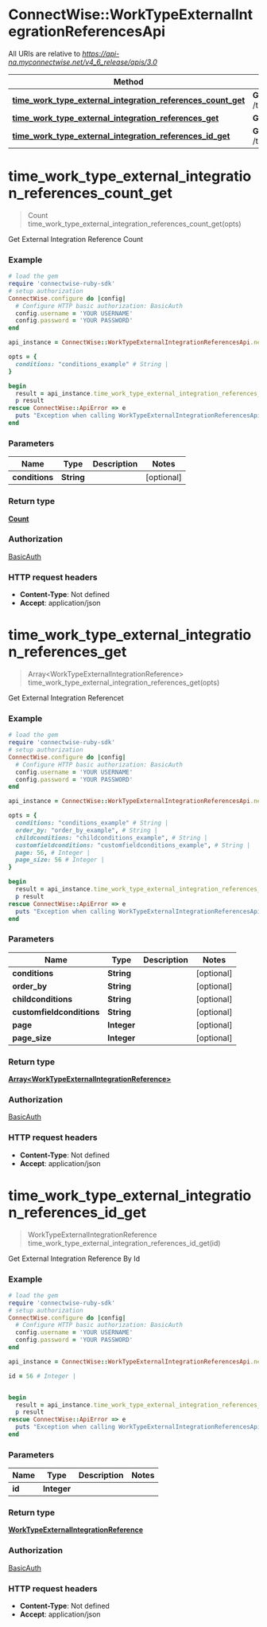 # ConnectWise::WorkTypeExternalIntegrationReferencesApi

All URIs are relative to *https://api-na.myconnectwise.net/v4_6_release/apis/3.0*

Method | HTTP request | Description
------------- | ------------- | -------------
[**time_work_type_external_integration_references_count_get**](WorkTypeExternalIntegrationReferencesApi.md#time_work_type_external_integration_references_count_get) | **GET** /time/workTypeExternalIntegrationReferences/count | 
[**time_work_type_external_integration_references_get**](WorkTypeExternalIntegrationReferencesApi.md#time_work_type_external_integration_references_get) | **GET** /time/workTypeExternalIntegrationReferences | 
[**time_work_type_external_integration_references_id_get**](WorkTypeExternalIntegrationReferencesApi.md#time_work_type_external_integration_references_id_get) | **GET** /time/workTypeExternalIntegrationReferences/{id} | 


# **time_work_type_external_integration_references_count_get**
> Count time_work_type_external_integration_references_count_get(opts)



Get External Integration Reference Count

### Example
```ruby
# load the gem
require 'connectwise-ruby-sdk'
# setup authorization
ConnectWise.configure do |config|
  # Configure HTTP basic authorization: BasicAuth
  config.username = 'YOUR USERNAME'
  config.password = 'YOUR PASSWORD'
end

api_instance = ConnectWise::WorkTypeExternalIntegrationReferencesApi.new

opts = { 
  conditions: "conditions_example" # String | 
}

begin
  result = api_instance.time_work_type_external_integration_references_count_get(opts)
  p result
rescue ConnectWise::ApiError => e
  puts "Exception when calling WorkTypeExternalIntegrationReferencesApi->time_work_type_external_integration_references_count_get: #{e}"
end
```

### Parameters

Name | Type | Description  | Notes
------------- | ------------- | ------------- | -------------
 **conditions** | **String**|  | [optional] 

### Return type

[**Count**](Count.md)

### Authorization

[BasicAuth](../README.md#BasicAuth)

### HTTP request headers

 - **Content-Type**: Not defined
 - **Accept**: application/json



# **time_work_type_external_integration_references_get**
> Array&lt;WorkTypeExternalIntegrationReference&gt; time_work_type_external_integration_references_get(opts)



Get External Integration Referencet

### Example
```ruby
# load the gem
require 'connectwise-ruby-sdk'
# setup authorization
ConnectWise.configure do |config|
  # Configure HTTP basic authorization: BasicAuth
  config.username = 'YOUR USERNAME'
  config.password = 'YOUR PASSWORD'
end

api_instance = ConnectWise::WorkTypeExternalIntegrationReferencesApi.new

opts = { 
  conditions: "conditions_example" # String | 
  order_by: "order_by_example", # String | 
  childconditions: "childconditions_example", # String | 
  customfieldconditions: "customfieldconditions_example", # String | 
  page: 56, # Integer | 
  page_size: 56 # Integer | 
}

begin
  result = api_instance.time_work_type_external_integration_references_get(opts)
  p result
rescue ConnectWise::ApiError => e
  puts "Exception when calling WorkTypeExternalIntegrationReferencesApi->time_work_type_external_integration_references_get: #{e}"
end
```

### Parameters

Name | Type | Description  | Notes
------------- | ------------- | ------------- | -------------
 **conditions** | **String**|  | [optional] 
 **order_by** | **String**|  | [optional] 
 **childconditions** | **String**|  | [optional] 
 **customfieldconditions** | **String**|  | [optional] 
 **page** | **Integer**|  | [optional] 
 **page_size** | **Integer**|  | [optional] 

### Return type

[**Array&lt;WorkTypeExternalIntegrationReference&gt;**](WorkTypeExternalIntegrationReference.md)

### Authorization

[BasicAuth](../README.md#BasicAuth)

### HTTP request headers

 - **Content-Type**: Not defined
 - **Accept**: application/json



# **time_work_type_external_integration_references_id_get**
> WorkTypeExternalIntegrationReference time_work_type_external_integration_references_id_get(id)



Get External Integration Reference By Id

### Example
```ruby
# load the gem
require 'connectwise-ruby-sdk'
# setup authorization
ConnectWise.configure do |config|
  # Configure HTTP basic authorization: BasicAuth
  config.username = 'YOUR USERNAME'
  config.password = 'YOUR PASSWORD'
end

api_instance = ConnectWise::WorkTypeExternalIntegrationReferencesApi.new

id = 56 # Integer | 


begin
  result = api_instance.time_work_type_external_integration_references_id_get(id)
  p result
rescue ConnectWise::ApiError => e
  puts "Exception when calling WorkTypeExternalIntegrationReferencesApi->time_work_type_external_integration_references_id_get: #{e}"
end
```

### Parameters

Name | Type | Description  | Notes
------------- | ------------- | ------------- | -------------
 **id** | **Integer**|  | 

### Return type

[**WorkTypeExternalIntegrationReference**](WorkTypeExternalIntegrationReference.md)

### Authorization

[BasicAuth](../README.md#BasicAuth)

### HTTP request headers

 - **Content-Type**: Not defined
 - **Accept**: application/json



